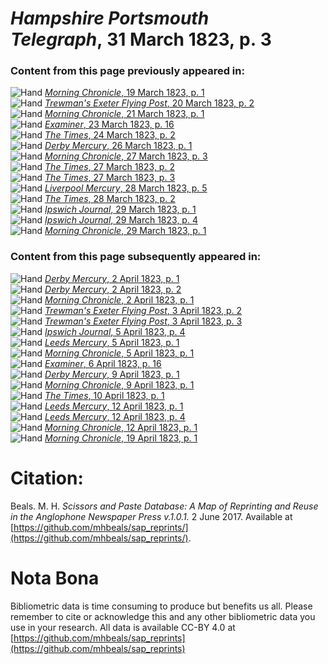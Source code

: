 # *Hampshire Portsmouth Telegraph*, 31 March 1823, p. 3  
  
### Content from this page previously appeared in:  
![Hand](http://scissorsandpaste.net/wp-content/uploads/2017/06/smallhandpointer.png) [*Morning Chronicle*, 19 March 1823, p. 1](https://mhbeals.github.io/sap_html/Morning-Chronicle/Morning-Chronicle-19-March-1823-p-1)  
![Hand](http://scissorsandpaste.net/wp-content/uploads/2017/06/smallhandpointer.png) [*Trewman's Exeter Flying Post*, 20 March 1823, p. 2](https://mhbeals.github.io/sap_html/Trewman's-Exeter-Flying-Post/Trewman's-Exeter-Flying-Post-20-March-1823-p-2)  
![Hand](http://scissorsandpaste.net/wp-content/uploads/2017/06/smallhandpointer.png) [*Morning Chronicle*, 21 March 1823, p. 1](https://mhbeals.github.io/sap_html/Morning-Chronicle/Morning-Chronicle-21-March-1823-p-1)  
![Hand](http://scissorsandpaste.net/wp-content/uploads/2017/06/smallhandpointer.png) [*Examiner*, 23 March 1823, p. 16](https://mhbeals.github.io/sap_html/Examiner/Examiner-23-March-1823-p-16)  
![Hand](http://scissorsandpaste.net/wp-content/uploads/2017/06/smallhandpointer.png) [*The Times*, 24 March 1823, p. 2](https://mhbeals.github.io/sap_html/The-Times/The-Times-24-March-1823-p-2)  
![Hand](http://scissorsandpaste.net/wp-content/uploads/2017/06/smallhandpointer.png) [*Derby Mercury*, 26 March 1823, p. 1](https://mhbeals.github.io/sap_html/Derby-Mercury/Derby-Mercury-26-March-1823-p-1)  
![Hand](http://scissorsandpaste.net/wp-content/uploads/2017/06/smallhandpointer.png) [*Morning Chronicle*, 27 March 1823, p. 3](https://mhbeals.github.io/sap_html/Morning-Chronicle/Morning-Chronicle-27-March-1823-p-3)  
![Hand](http://scissorsandpaste.net/wp-content/uploads/2017/06/smallhandpointer.png) [*The Times*, 27 March 1823, p. 2](https://mhbeals.github.io/sap_html/The-Times/The-Times-27-March-1823-p-2)  
![Hand](http://scissorsandpaste.net/wp-content/uploads/2017/06/smallhandpointer.png) [*The Times*, 27 March 1823, p. 3](https://mhbeals.github.io/sap_html/The-Times/The-Times-27-March-1823-p-3)  
![Hand](http://scissorsandpaste.net/wp-content/uploads/2017/06/smallhandpointer.png) [*Liverpool Mercury*, 28 March 1823, p. 5](https://mhbeals.github.io/sap_html/Liverpool-Mercury/Liverpool-Mercury-28-March-1823-p-5)  
![Hand](http://scissorsandpaste.net/wp-content/uploads/2017/06/smallhandpointer.png) [*The Times*, 28 March 1823, p. 2](https://mhbeals.github.io/sap_html/The-Times/The-Times-28-March-1823-p-2)  
![Hand](http://scissorsandpaste.net/wp-content/uploads/2017/06/smallhandpointer.png) [*Ipswich Journal*, 29 March 1823, p. 1](https://mhbeals.github.io/sap_html/Ipswich-Journal/Ipswich-Journal-29-March-1823-p-1)  
![Hand](http://scissorsandpaste.net/wp-content/uploads/2017/06/smallhandpointer.png) [*Ipswich Journal*, 29 March 1823, p. 4](https://mhbeals.github.io/sap_html/Ipswich-Journal/Ipswich-Journal-29-March-1823-p-4)  
![Hand](http://scissorsandpaste.net/wp-content/uploads/2017/06/smallhandpointer.png) [*Morning Chronicle*, 29 March 1823, p. 1](https://mhbeals.github.io/sap_html/Morning-Chronicle/Morning-Chronicle-29-March-1823-p-1)  
  
### Content from this page subsequently appeared in:  
![Hand](http://scissorsandpaste.net/wp-content/uploads/2017/06/smallhandpointer.png) [*Derby Mercury*, 2 April 1823, p. 1](https://mhbeals.github.io/sap_html/Derby-Mercury/Derby-Mercury-2-April-1823-p-1)  
![Hand](http://scissorsandpaste.net/wp-content/uploads/2017/06/smallhandpointer.png) [*Derby Mercury*, 2 April 1823, p. 2](https://mhbeals.github.io/sap_html/Derby-Mercury/Derby-Mercury-2-April-1823-p-2)  
![Hand](http://scissorsandpaste.net/wp-content/uploads/2017/06/smallhandpointer.png) [*Morning Chronicle*, 2 April 1823, p. 1](https://mhbeals.github.io/sap_html/Morning-Chronicle/Morning-Chronicle-2-April-1823-p-1)  
![Hand](http://scissorsandpaste.net/wp-content/uploads/2017/06/smallhandpointer.png) [*Trewman's Exeter Flying Post*, 3 April 1823, p. 2](https://mhbeals.github.io/sap_html/Trewman's-Exeter-Flying-Post/Trewman's-Exeter-Flying-Post-3-April-1823-p-2)  
![Hand](http://scissorsandpaste.net/wp-content/uploads/2017/06/smallhandpointer.png) [*Trewman's Exeter Flying Post*, 3 April 1823, p. 3](https://mhbeals.github.io/sap_html/Trewman's-Exeter-Flying-Post/Trewman's-Exeter-Flying-Post-3-April-1823-p-3)  
![Hand](http://scissorsandpaste.net/wp-content/uploads/2017/06/smallhandpointer.png) [*Ipswich Journal*, 5 April 1823, p. 4](https://mhbeals.github.io/sap_html/Ipswich-Journal/Ipswich-Journal-5-April-1823-p-4)  
![Hand](http://scissorsandpaste.net/wp-content/uploads/2017/06/smallhandpointer.png) [*Leeds Mercury*, 5 April 1823, p. 1](https://mhbeals.github.io/sap_html/Leeds-Mercury/Leeds-Mercury-5-April-1823-p-1)  
![Hand](http://scissorsandpaste.net/wp-content/uploads/2017/06/smallhandpointer.png) [*Morning Chronicle*, 5 April 1823, p. 1](https://mhbeals.github.io/sap_html/Morning-Chronicle/Morning-Chronicle-5-April-1823-p-1)  
![Hand](http://scissorsandpaste.net/wp-content/uploads/2017/06/smallhandpointer.png) [*Examiner*, 6 April 1823, p. 16](https://mhbeals.github.io/sap_html/Examiner/Examiner-6-April-1823-p-16)  
![Hand](http://scissorsandpaste.net/wp-content/uploads/2017/06/smallhandpointer.png) [*Derby Mercury*, 9 April 1823, p. 1](https://mhbeals.github.io/sap_html/Derby-Mercury/Derby-Mercury-9-April-1823-p-1)  
![Hand](http://scissorsandpaste.net/wp-content/uploads/2017/06/smallhandpointer.png) [*Morning Chronicle*, 9 April 1823, p. 1](https://mhbeals.github.io/sap_html/Morning-Chronicle/Morning-Chronicle-9-April-1823-p-1)  
![Hand](http://scissorsandpaste.net/wp-content/uploads/2017/06/smallhandpointer.png) [*The Times*, 10 April 1823, p. 1](https://mhbeals.github.io/sap_html/The-Times/The-Times-10-April-1823-p-1)  
![Hand](http://scissorsandpaste.net/wp-content/uploads/2017/06/smallhandpointer.png) [*Leeds Mercury*, 12 April 1823, p. 1](https://mhbeals.github.io/sap_html/Leeds-Mercury/Leeds-Mercury-12-April-1823-p-1)  
![Hand](http://scissorsandpaste.net/wp-content/uploads/2017/06/smallhandpointer.png) [*Leeds Mercury*, 12 April 1823, p. 4](https://mhbeals.github.io/sap_html/Leeds-Mercury/Leeds-Mercury-12-April-1823-p-4)  
![Hand](http://scissorsandpaste.net/wp-content/uploads/2017/06/smallhandpointer.png) [*Morning Chronicle*, 12 April 1823, p. 1](https://mhbeals.github.io/sap_html/Morning-Chronicle/Morning-Chronicle-12-April-1823-p-1)  
![Hand](http://scissorsandpaste.net/wp-content/uploads/2017/06/smallhandpointer.png) [*Morning Chronicle*, 19 April 1823, p. 1](https://mhbeals.github.io/sap_html/Morning-Chronicle/Morning-Chronicle-19-April-1823-p-1)  


# Citation: 

Beals. M. H. *Scissors and Paste Database: A Map of Reprinting and Reuse in the Anglophone Newspaper Press v.1.0.1.* 2 June 2017. Available at [https://github.com/mhbeals/sap_reprints/](https://github.com/mhbeals/sap_reprints/). 

# Nota Bona

Bibliometric data is time consuming to produce but benefits us all. Please remember to cite or acknowledge this and any other bibliometric data you use in your research. All data is available CC-BY 4.0 at [https://github.com/mhbeals/sap_reprints](https://github.com/mhbeals/sap_reprints)